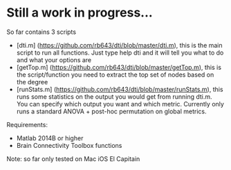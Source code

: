 # Still a work in progress...

So far contains 3 scripts

- [dti.m] (https://github.com/rb643/dti/blob/master/dti.m), this is the main script to run all functions. Just type help dti and it will tell you what to do and what your options are
- [getTop.m] (https://github.com/rb643/dti/blob/master/getTop.m), this is the script/function you need to extract the top set of nodes based on the degree
- [runStats.m] (https://github.com/rb643/dti/blob/master/runStats.m), this runs some statistics on the output you would get from running dti.m. You can specify which output you want and which metric. Currently only runs a standard ANOVA + post-hoc permutation on global metrics.

Requirements:
- Matlab 2014B or higher
- Brain Connectivity Toolbox functions

Note: so far only tested on Mac iOS El Capitain

